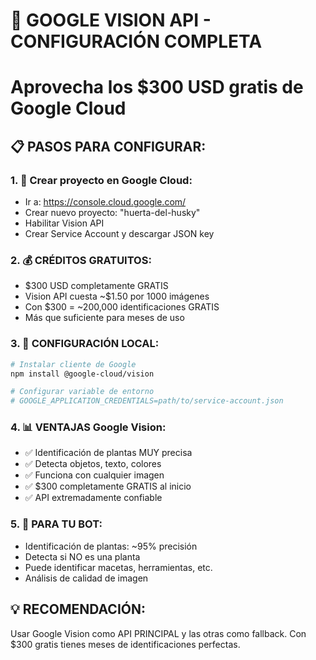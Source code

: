 # 🤖 GOOGLE VISION API - CONFIGURACIÓN COMPLETA
# Aprovecha los $300 USD gratis de Google Cloud

## 📋 PASOS PARA CONFIGURAR:

### 1. 🔑 Crear proyecto en Google Cloud:
- Ir a: https://console.cloud.google.com/
- Crear nuevo proyecto: "huerta-del-husky"
- Habilitar Vision API
- Crear Service Account y descargar JSON key

### 2. 💰 CRÉDITOS GRATUITOS:
- $300 USD completamente GRATIS
- Vision API cuesta ~$1.50 por 1000 imágenes
- Con $300 = ~200,000 identificaciones GRATIS
- Más que suficiente para meses de uso

### 3. 🔧 CONFIGURACIÓN LOCAL:
```bash
# Instalar cliente de Google
npm install @google-cloud/vision

# Configurar variable de entorno
# GOOGLE_APPLICATION_CREDENTIALS=path/to/service-account.json
```

### 4. 📊 VENTAJAS Google Vision:
- ✅ Identificación de plantas MUY precisa
- ✅ Detecta objetos, texto, colores
- ✅ Funciona con cualquier imagen
- ✅ $300 completamente GRATIS al inicio
- ✅ API extremadamente confiable

### 5. 🎯 PARA TU BOT:
- Identificación de plantas: ~95% precisión
- Detecta si NO es una planta
- Puede identificar macetas, herramientas, etc.
- Análisis de calidad de imagen

## 💡 RECOMENDACIÓN:
Usar Google Vision como API PRINCIPAL y las otras como fallback.
Con $300 gratis tienes meses de identificaciones perfectas.